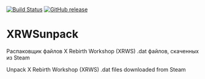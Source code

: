 [![Build Status][travis-badge]][travis-link]
[![GitHub release][release-badge]][release-link]
# XRWSunpack
Распаковщик файлов X Rebirth Workshop (XRWS) .dat файлов, скаченных из Steam

Unpack X Rebirth Workshop (XRWS) .dat files downloaded from Steam

[travis-badge]:https://travis-ci.org/Lighting/XRWSunpack.svg?branch=master
[travis-link]:https://travis-ci.org/Lighting/XRWSunpack
[release-badge]:https://img.shields.io/github/release/Lighting/XRWSunpack.svg
[release-link]:https://github.com/Lighting/XRWSunpack/releases/latest
